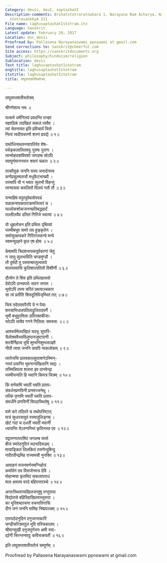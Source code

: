 ```yaml
---
Category: devii, devI, saptashatI
Description-comments: Brihatstotraratnakara 1, Narayana Ram Acharya, Nirnayasagar,
  stotrasankhyA 211
File name: laghusaptashatIstotram.itx
Language: Sanskrit
Latest update: February 20, 2017
Location: doc_devii
Proofread by: Pallasena Narayanaswami ppnswami at gmail.com
Send corrections to: Sanskrit@cheerful.com
Site access: https://sanskritdocuments.org
Subject: philosophy/hinduism/religion
Sublocation: devii
Text title: laghusaptashatIstotram
engtitle: laghusaptashatIstotram
itxtitle: laghusaptashatIstotram
title: लघुसप्तशतीस्तोत्रम्

---
```

  
 लघुसप्तशतीस्तोत्रम्   
  
श्रीगणेशाय नमः ॥  
  
यत्कर्म धर्मनिलयं प्रवदन्ति तज्ज्ञा  
     यज्ञादिकं तदखिलं सकलं त्वयैव ।  
त्वां चेतनायत इति प्रविचार्यं चित्ते  
     नित्यं त्वदीयचरणौ शरणं प्रपद्ये ॥ १॥  
  
पाथोधिनाथतनयापतिरेव शेष-  
     पर्यङ्कलालितवपुः पुरुषः पुराणः ।  
त्वन्मोहपाशविवशो जगदम्ब सोऽपि  
     व्याघूर्णमाननयनः शयनं चकार ॥ २॥  
  
तत्कौतुकं जननि यस्य जनार्दनस्य  
     कर्णप्रसूतमलजौ मधुकैटभाख्यौ ।  
तस्यापि यौ न भवतः सुलभौ विहन्तुं  
     त्वन्मायया कवलितौ विलयं गतौ तौ ॥ ३॥  
  
यन्माहिषं वपुरपूर्वबलोपपन्नं  
     यन्नाकनायकपराक्रमजित्वरं च ।  
यल्लोकशोकजननप्रतिबद्धहार्दं  
     तल्लीलयैव दलितं गिरिजे भवत्या ॥ ४॥  
  
यो धूम्रलोचन इति प्रथितः पृथिव्यां  
     भस्मीबभूव समरे तव हुङ्कृतेन ।  
सर्वासुरक्षयकरे गिरिराजकन्ये मन्ये  
     स्वमन्युदहने कृत एष होमः ॥ ५॥  
  
केषामपि त्रिदशनायकपूर्वकाणां जेतुं  
     न जातु सुलभाविति चण्डमुण्डौ ।  
तौ दुर्मदौ तु परमाम्बरतुल्यरूपे  
     मातस्तवासि कुलिशात्पतितौ विशीर्णौ ॥ ६॥  
  
दौत्येन ते शिव इति प्रथितप्रभावो  
     देवोऽपि दानवपतेः सदनं जगाम ।  
भूयोऽपि तस्य चरितं प्रथयाञ्चकार  
     सा त्वं प्रतीति शिवदूतिविजृम्भितं तत् ॥ ७॥  
  
चित्रं तदेतदमरैरपि ये न पेयाः  
     शस्त्राभिधातपतिताद्रुधिरादपर्णे ।  
भूमौ बभूवुरमिताः प्रतिरक्तबीजा-  
     स्तेऽपि त्वयैव गगने गिलिताः समस्ताः ॥ ८॥  
  
आश्चर्यमेतदखिलं यदभूः सुरारि-  
     त्रैलोक्यवैभवविलुण्ठनजुष्टपाणी ।  
शस्त्रैर्निहत्य भुवि शुम्भनिशुम्भसञ्ज्ञौ  
     नीतौ त्वया जननि तावपि नाकलोकम् ॥ ९॥  
  
त्वत्तेजसि प्रलयकालहुताशनेऽस्मिन्-  
     नस्तं प्रयान्ति भुवनान्यखिलानि सद्यः ।  
तस्मिन्निपत्य शलभा इव दानवेन्द्रा  
     भस्मीभन्वति हि भवानि किमत्र चित्रम् ॥ १०॥  
  
किं वर्णयामि भवतीं भवति प्रताप-  
     संवर्धनप्रणयिनी प्रणमज्जनेथु ।  
तत्किं पृणामि भवतीं भवति प्रताप-  
     संवर्धनि प्रणयिनीं विपदास्थितेषु ॥ ११॥  
  
वामे करे तदितरे च तथोपरिष्टात्  
     पात्रं सुधारसयुतं वरमातुलिङ्गम् ।  
खेटं गदां च दधतीं भवतीं भवानीं  
     ध्यायन्ति येऽरुणनिभां कृतिनस्त एव ॥ १२॥  
  
यद्वारुणात्परमिदं जगदम्ब यस्ते  
     बीजं स्मरेदनुदिनं मदनादिरूढम् ।  
मायाङ्कितं तिलकितं तरुणेन्दुबिन्दु  
     नादैरतीन्द्रमिह राज्यमसौ भुनक्ति ॥ १३॥  
  
आवाहनं यजनवर्णनमग्निहोत्रं  
     कर्मार्पणं तव विसर्जनमत्र देवि ।  
मोहान्मया कृतमिदं सकलापराधं  
     मातः क्षमस्व वरदे बहिरन्तरस्थे ॥ १४॥  
  
अन्तःस्थिताप्यखिलजन्तुषु तन्तुरूपा  
     विद्योतसे बहिरिहाखिलवस्तुरूपा ।  
का भूरिशब्दरचना वचनातिगासि  
     दीनं जनं जननि मामिह निष्प्रपञ्चम् ॥ १५॥  
  
एतत्पठेदनुदिनं दनुजान्तकारि  
     चण्डीचरित्रमतुलं भुवि यस्त्रिकालम् ।  
श्रीमान्सुखी दनुजपूर्णभगः क्षमी स्या-  
     द्योगी चिरन्तनवपुः कविचक्रवर्ती ॥ १६॥  
  
इति लघुसप्तशतीस्तोत्रं सम्पूर्णम् ॥  
  
  
Proofread by Pallasena Narayanaswami ppnswami at gmail.com  
  
